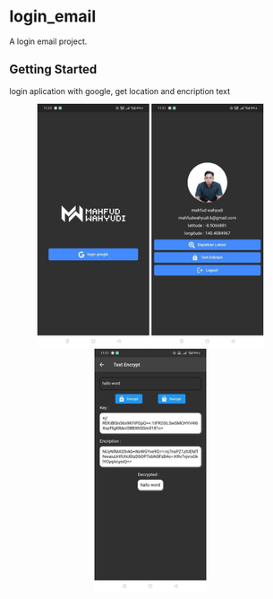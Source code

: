# login_email

A login email project.

## Getting Started


login aplication with google, get location and encription text

<p align="center">
  <img src="https://github.com/w4hyudhi/login_google/blob/master/screenshot/photo_2022-02-05_11-55-27.jpg" width="200"/>
  <img src="https://github.com/w4hyudhi/login_google/blob/master/screenshot/photo_2022-02-05_11-55-35.jpg" width="200"/>
  <img src="https://github.com/w4hyudhi/login_google/blob/master/screenshot/photo_2022-02-05_11-55-38.jpg" width="200"/>
</p>

